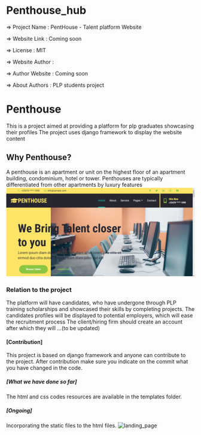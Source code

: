 # Penthouse_hub
  =>  Project Name     : PentHouse - Talent platform Website

  =>  Website Link     : Coming soon

  =>  License          : MIT

  =>  Website Author   : 

  =>  Author Website   : Coming soon

  =>  About Authors    : PLP students project
  
  # Penthouse
  This is a project aimed at providing a platform for plp graduates showcasing their profiles
  The project uses django framework to display the website content
  
  ## Why Penthouse?
  A penthouse is an apartment or unit on the highest floor of an apartment building, condominium, hotel or tower.
  Penthouses are typically differentiated from other apartments by luxury features
  ![User landing_page interface](/mypent/penthouse/screenshots/landing_page.png "UI")
  
  ### Relation to the project
  The platform will have candidates, who have undergone through PLP training scholarships and showcased their skills by completing projects.
  The candidates profiles will be displayed to potential employers, which will ease the recruitment process
  The client/hiring firm should create an account after which they will ...(to be updated)
  
  #### [Contribution]
  This project is based on django framework and anyone can contribute to the project.
  After contribution make sure you indicate on the commit what you have changed in the code.
  
  ##### [What we have done so far]
  The html and css codes resources are available in the templates folder.
  
  ##### [Ongoing]
  Incorporating the static files to the html files.
  ![landing_page](https://user-images.githubusercontent.com/80576186/200273872-158349a5-5278-4733-b659-8f580b1a6425.png)
